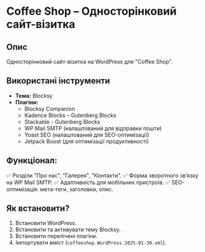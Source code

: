 # Coffee Shop – Односторінковий сайт-візитка

## Опис
Односторінковий сайт-візитка на WordPress для "Coffee Shop".

## Використані інструменти
- **Тема:** Blocksy
- **Плагіни:**  
  - Blocksy Companion
  - Kadence Blocks – Gutenberg Blocks
  - Stackable - Gutenberg Blocks
  - WP Mail SMTP (налаштований для відправки пошти)
  - Yoast SEO (налаштований для SEO-оптимізації)
  - Jetpack Boost (для оптимізації продуктивності)

## Функціонал:
✅ Розділи "Про нас", "Галерея", "Контакти".
✅ Форма зворотного зв’язку на WP Mail SMTP.
✅ Адаптивність для мобільних пристроїв.
✅ SEO-оптимізація: мета-теги, заголовки, опис.

## Як встановити?
1. Встановити WordPress.
2. Встановити та активувати тему Blocksy.
3. Встановити перелічені плагіни.
4. Імпортувати вміст (`coffeeshop.WordPress.2025-01-30.xml`).